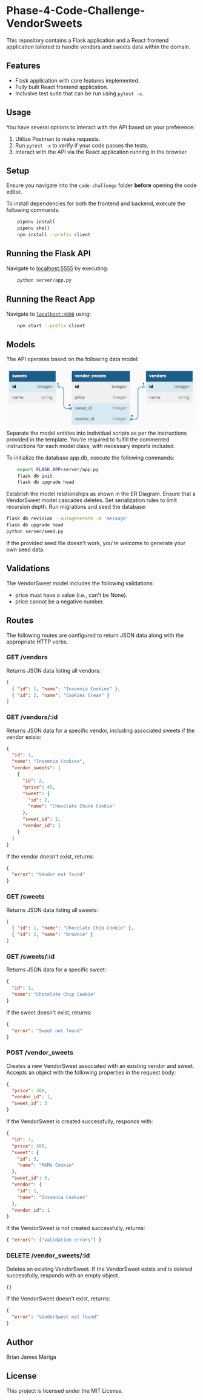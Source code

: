 # Phase-4-Code-Challenge-VendorSweets

This repository contains a Flask application and a React frontend application tailored to handle vendors and sweets data within the domain.

## Features

- Flask application with core features implemented.
- Fully built React frontend application.
- Inclusive test suite that can be run using `pytest -x`.

## Usage

You have several options to interact with the API based on your preference:

1. Utilize Postman to make requests.
2. Run `pytest -x` to verify if your code passes the tests.
3. Interact with the API via the React application running in the browser.

## Setup

Ensure you navigate into the `code-challenge` folder **before** opening the code editor.

To install dependencies for both the frontend and backend, execute the following commands:

```bash
    pipenv install
    pipenv shell
    npm install --prefix client
```

## Running the Flask API

Navigate to [localhost:5555](http://localhost:5555) by executing:

```bash
    python server/app.py
```

## Running the React App

Navigate to [`localhost:4000`](http://localhost:4000) using:

```bash
    npm start --prefix client
```

## Models

The API operates based on the following data model:

![alt text](image.png)
Separate the model entities into individual scripts as per the instructions provided in the template. You're required to fulfill the commented instructions for each model class, with necessary imports included.

To initialize the database app.db, execute the following commands:

```bash
    export FLASK_APP=server/app.py
    flask db init
    flask db upgrade head
```

Establish the model relationships as shown in the ER Diagram. Ensure that a VendorSweet model cascades deletes. Set serialization rules to limit recursion depth. Run migrations and seed the database:

```bash
flask db revision --autogenerate -m 'message'
flask db upgrade head
python server/seed.py
```

If the provided seed file doesn't work, you're welcome to generate your own seed data.

## Validations

The VendorSweet model includes the following validations:

- price must have a value (i.e., can't be None).
- price cannot be a negative number.

## Routes

The following routes are configured to return JSON data along with the appropriate HTTP verbs.

### GET /vendors

Returns JSON data listing all vendors:

```json
[
  { "id": 1, "name": "Insomnia Cookies" },
  { "id": 2, "name": "Cookies Cream" }
]
```

### GET /vendors/:id

Returns JSON data for a specific vendor, including associated sweets if the vendor exists:

```json
{
  "id": 1,
  "name": "Insomnia Cookies",
  "vendor_sweets": [
    {
      "id": 2,
      "price": 45,
      "sweet": {
        "id": 2,
        "name": "Chocolate Chunk Cookie"
      },
      "sweet_id": 2,
      "vendor_id": 1
    }
  ]
}
```

If the vendor doesn't exist, returns:

```json
{
  "error": "Vendor not found"
}
```

### GET /sweets

Returns JSON data listing all sweets:

```json
[
  { "id": 1, "name": "Chocolate Chip Cookie" },
  { "id": 2, "name": "Brownie" }
]
```

### GET /sweets/:id

Returns JSON data for a specific sweet:

```json
{
  "id": 1,
  "name": "Chocolate Chip Cookie"
}
```

If the sweet doesn't exist, returns:

```json
{
  "error": "Sweet not found"
}
```

### POST /vendor_sweets

Creates a new VendorSweet associated with an existing vendor and sweet. Accepts an object with the following properties in the request body:

```json
{
  "price": 300,
  "vendor_id": 1,
  "sweet_id": 3
}
```

If the VendorSweet is created successfully, responds with:

```json
{
  "id": 7,
  "price": 300,
  "sweet": {
    "id": 3,
    "name": "M&Ms Cookie"
  },
  "sweet_id": 3,
  "vendor": {
    "id": 1,
    "name": "Insomnia Cookies"
  },
  "vendor_id": 1
}
```

If the VendorSweet is not created successfully, returns:

```json
{ "errors": ["validation errors"] }
```

### DELETE /vendor_sweets/:id

Deletes an existing VendorSweet. If the VendorSweet exists and is deleted successfully, responds with an empty object.

```json
{}
```

If the VendorSweet doesn't exist, returns:

```json
{
  "error": "VendorSweet not found"
}
```

## Author

Brian James Mariga

## License

This project is licensed under the MIT License.
